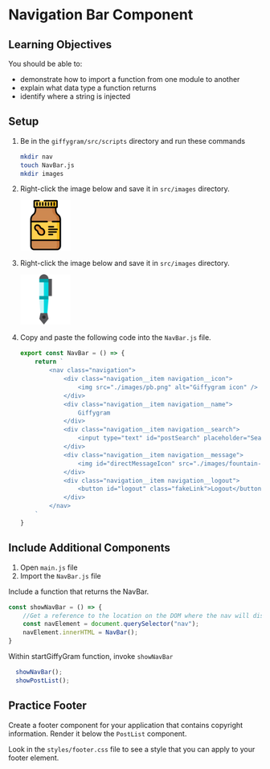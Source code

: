 # Navigation Bar Component


## Learning Objectives
You should be able to:
* demonstrate how to import a function from one module to another
* explain what data type a function returns
* identify where a string is injected


## Setup

1. Be in the `giffygram/src/scripts` directory and run these commands
    ```sh
    mkdir nav
    touch NavBar.js
    mkdir images
    ```

1. Right-click the image below and save it in `src/images` directory.

    <img src="./images/pb.png" height="100px">

1. Right-click the image below and save it in `src/images` directory.

    <img src="./images/fountain-pen.svg" height="100px">

1. Copy and paste the following code into the `NavBar.js` file.
    ```js
    export const NavBar = () => {
        return `
            <nav class="navigation">
                <div class="navigation__item navigation__icon">
                    <img src="./images/pb.png" alt="Giffygram icon" />
                </div>
                <div class="navigation__item navigation__name">
                    Giffygram
                </div>
                <div class="navigation__item navigation__search">
                    <input type="text" id="postSearch" placeholder="Search posts..." />
                </div>
                <div class="navigation__item navigation__message">
                    <img id="directMessageIcon" src="./images/fountain-pen.svg" alt="Direct message" />
                </div>
                <div class="navigation__item navigation__logout">
                    <button id="logout" class="fakeLink">Logout</button>
                </div>
            </nav>
        `
    }
    ```
## Include Additional Components

1. Open `main.js` file
1. Import the `NavBar.js` file

Include a function that returns the NavBar.
```js
const showNavBar = () => {
    //Get a reference to the location on the DOM where the nav will display
    const navElement = document.querySelector("nav");
	navElement.innerHTML = NavBar();
}
```

Within startGiffyGram function, invoke `showNavBar`
```js
  showNavBar();
  showPostList();
```


## Practice Footer

Create a footer component for your application that contains copyright information. Render it below the `PostList` component.

Look in the `styles/footer.css` file to see a style that you can apply to your footer element.